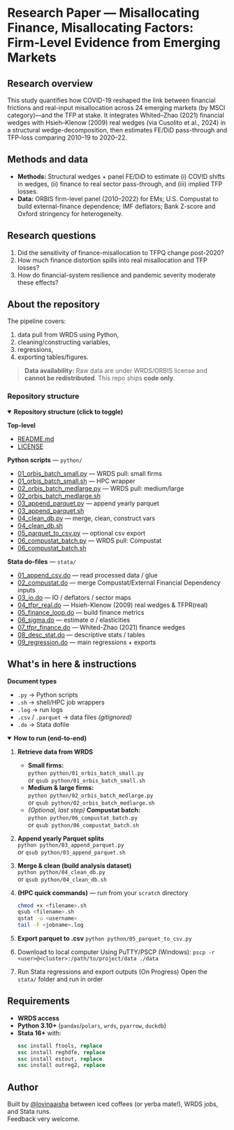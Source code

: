 # Research Paper — Misallocating Finance, Misallocating Factors: Firm-Level Evidence from Emerging Markets

## Research overview
This study quantifies how COVID-19 reshaped the link between financial frictions and real-input misallocation across 24 emerging markets (by MSCI category)—and the TFP at stake. It integrates Whited–Zhao (2021) financial wedges with Hsieh–Klenow (2009) real wedges (via Cusolito et al., 2024) in a structural wedge-decomposition, then estimates FE/DiD pass-through and TFP-loss comparing 2010–19 to 2020–22. 

## Methods and data
* **Methods:** Structural wedges + panel FE/DiD to estimate (i) COVID shifts in wedges, (ii) finance to real sector pass-through, and (iii) implied TFP losses.
* **Data:** ORBIS firm-level panel (2010–2022) for EMs; U.S. Compustat to build external-finance dependence; IMF deflators; Bank Z-score and Oxford stringency for heterogeneity.

## Research questions
1. Did the sensitivity of finance-misallocation to TFPQ change post-2020?
2. How much finance distortion spills into real misallocation and TFP losses?
3. How do financial-system resilience and pandemic severity moderate these effects?

## About the repository
The pipeline covers:
1) data pull from WRDS using Python,
2) cleaning/constructing variables,
3) regressions,
4) exporting tables/figures.

> **Data availability:** Raw data are under WRDS/ORBIS license and **cannot be redistributed**. This repo ships **code only**.

### Repository structure
<details open>
  <summary><b>Repository structure (click to toggle)</b></summary>

**Top-level**
- [README.md](README.md)
- [LICENSE](LICENSE)

**Python scripts** — `python/`
- [01_orbis_batch_small.py](python/01_orbis_batch_small.py) — WRDS pull: small firms  
- [01_orbis_batch_small.sh](python/01_orbis_batch_small.sh) — HPC wrapper  
- [02_orbis_batch_medlarge.py](python/02_orbis_batch_medlarge.py) — WRDS pull: medium/large  
- [02_orbis_batch_medlarge.sh](python/02_orbis_batch_medlarge.sh)  
- [03_append_parquet.py](python/03_append_parquet.py) — append yearly parquet  
- [03_append_parquet.sh](python/03_append_parquet.sh)  
- [04_clean_db.py](python/04_clean_db.py) — merge, clean, construct vars  
- [04_clean_db.sh](python/04_clean_db.sh)  
- [05_parquet_to_csv.py](python/05_parquet_to_csv.py) — optional csv export  
- [06_compustat_batch.py](python/06_compustat_batch.py) — WRDS pull: Compustat  
- [06_compustat_batch.sh](python/06_compustat_batch.sh)

**Stata do-files** — `stata/`
- [01_append_csv.do](stata/01_append_csv.do) — read processed data / glue  
- [02_compustat.do](stata/02_compustat.do) — merge Compustat/External Financial Dependency inputs  
- [03_io.do](stata/03_io.do) — IO / deflators / sector maps  
- [04_tfpr_real.do](stata/04_tfpr_real.do) — Hsieh-Klenow (2009) real wedges & TFPR(real)  
- [05_finance_loop.do](stata/05_finance_loop.do) — build finance metrics  
- [06_sigma.do](stata/06_sigma.do) — estimate σ / elasticities  
- [07_tfpr_finance.do](stata/07_tfpr_finance.do) — Whited-Zhao (2021) finance wedges  
- [08_desc_stat.do](stata/08_desc_stat.do) — descriptive stats / tables  
- [09_regression.do](stata/09_regression.do) — main regressions + exports
</details>

## What's in here & instructions

**Document types**
- `.py` → Python scripts
- `.sh` → shell/HPC job wrappers
- `.log` → run logs
- `.csv` / `.parquet` → data files *(gitignored)*
- `.do` → Stata dofile

<details open>
  <summary><b>How to run (end-to-end)</b></summary>

1) **Retrieve data from WRDS**
   - **Small firms:**  
     `python python/01_orbis_batch_small.py`  
     or `qsub python/01_orbis_batch_small.sh`
   - **Medium & large firms:**  
     `python python/02_orbis_batch_medlarge.py`  
     or `qsub python/02_orbis_batch_medlarge.sh`
   - *(Optional, last step)* **Compustat batch:**  
     `python python/06_compustat_batch.py`  
     or `qsub python/06_compustat_batch.sh`

2) **Append yearly Parquet splits**  
   `python python/03_append_parquet.py`  
   or `qsub python/03_append_parquet.sh`

3) **Merge & clean (build analysis dataset)**  
   `python python/04_clean_db.py`  
   or `qsub python/04_clean_db.sh`

4) **(HPC quick commands)** — run from your `scratch` directory
   ```bash
   chmod +x <filename>.sh
   qsub <filename>.sh
   qstat -u <username>
   tail -F <jobname>.log

5) **Export parquet to .csv**
   `python python/05_parquet_to_csv.py`
   
6) Download to local computer
   Using PuTTY/PSCP (Windows): `pscp -r <user>@<cluster>:/path/to/project/data ./data`

7) Run Stata regressions and export outputs (On Progress)
   Open the `stata/` folder and run in order

## Requirements
- **WRDS access**
- **Python 3.10+** (`pandas`/`polars`, `wrds`, `pyarrow`, `duckdb`)
- **Stata 16+** with:
  ```stata
  ssc install ftools, replace
  ssc install reghdfe, replace
  ssc install estout, replace
  ssc install outreg2, replace

## Author
Built by [@lovinaaisha](https://github.com/lovinaaisha) between iced coffees (or yerba mate!), WRDS jobs, and Stata runs.  
Feedback very welcome.
